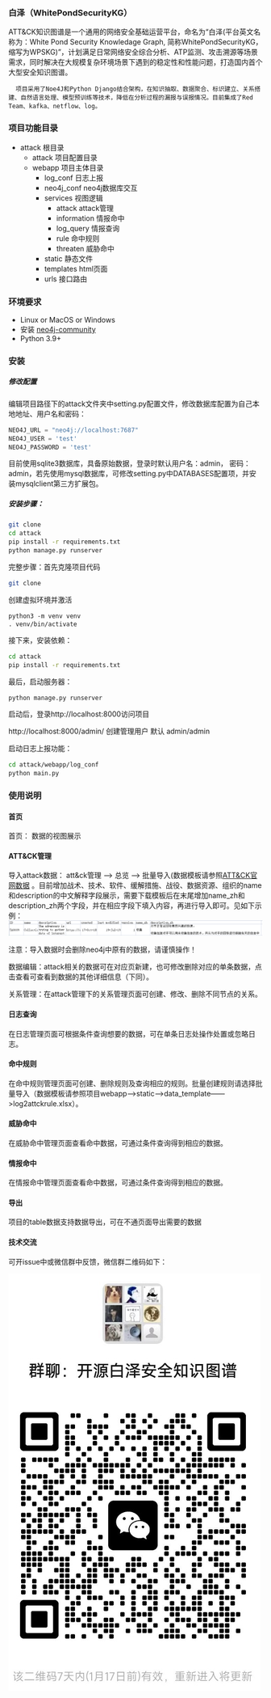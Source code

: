 ### 白泽（WhitePondSecurityKG）

​         ATT&CK知识图谱是一个通用的网络安全基础运营平台，命名为“白泽(平台英文名称为：White Pond Security Knowledage Graph, 简称WhitePondSecurityKG，缩写为WPSKG)”，计划满足日常网络安全综合分析、ATP监测、攻击溯源等场景需求，同时解决在大规模复杂环境场景下遇到的稳定性和性能问题，打造国内首个大型安全知识图谱。

      项目采用了Noe4J和Python Django结合架构，在知识抽取、数据聚合、标识建立、关系搭建、自然语言处理、模型预训练等技术，降低在分析过程的漏报与误报情况。目前集成了Red Team、kafka、netflow、log。

### 项目功能目录

* attack    根目录
  * attack				           项目配置目录
  * webapp                        项目主体目录
    * log_conf                日志上报
    * neo4j_conf            neo4j数据库交互
    * services                 视图逻辑
      * attack              attack管理
      * information   情报命中
      * log_query       情报查询
      * rule                 命中规则
      * threaten         威胁命中 
    * static                      静态文件
    * templates              html页面
    * urls                         接口路由

### 环境要求

-  Linux or MacOS or Windows
-  安装 [neo4j-community](https://neo4j.com/download-center/#community)
- Python 3.9+ 

### 安装

##### 修改配置

编辑项目路径下的attack文件夹中setting.py配置文件，修改数据库配置为自己本地地址、用户名和密码：
``` Python
NEO4J_URL = "neo4j://localhost:7687"
NEO4J_USER = 'test'
NEO4J_PASSWORD = 'test'
```
目前使用sqlite3数据库，具备原始数据，登录时默认用户名：admin， 密码：admin，若先使用mysql数据库，可修改setting.py中DATABASES配置项，并安装mysqlclient第三方扩展包。

##### 安装步骤：

```Bash
git clone 
cd attack
pip install -r requirements.txt
python manage.py runserver
```

完整步骤：首先克隆项目代码

```Bash
git clone 
```

创建虚拟环境并激活

```
python3 -m venv venv
. venv/bin/activate
```

接下来，安装依赖：

```Bash
cd attack
pip install -r requirements.txt
```

最后，启动服务器：

```Bash
python manage.py runserver
```

启动后，登录http://localhost:8000访问项目

http://localhost:8000/admin/ 创建管理用户   默认 admin/admin

启动日志上报功能：

```Bash
cd attack/webapp/log_conf
python main.py
```

### 使用说明

#### 首页
首页： 数据的视图展示

#### ATT&CK管理
导入attack数据： att&ck管理 ——> 总览 ——> 批量导入(数据模板请参照[ATT&CK官网数据](http://attack.mitre.org/docs/enterprise-attack-v12.0/enterprise-attack-v12.0.xlsx)
。目前增加战术、技术、软件、缓解措施、战役、数据资源、组织的name和description的中文解释字段展示，需要下载模板后在末尾增加name_zh和description_zh两个字段，并在相应字段下填入内容，再进行导入即可。见如下示例：
![](/md_data/eg_template_import.png)

注意：导入数据时会删除neo4j中原有的数据，请谨慎操作！

数据编辑：attack相关的数据可在对应页新建，也可修改删除对应的单条数据，点击查看可查看到数据的其他详细信息（下同）。

关系管理：在attack管理下的关系管理页面可创建、修改、删除不同节点的关系。

#### 日志查询
在日志管理页面可根据条件查询想要的数据，可在单条日志处操作处置或忽略日志。

#### 命中规则
在命中规则管理页面可创建、删除规则及查询相应的规则。批量创建规则请选择批量导入（数据模板请参照项目webapp——>static——>data_template——>log2attckrule.xlsx）。

#### 威胁命中
在威胁命中管理页面查看命中数据，可通过条件查询得到相应的数据。

#### 情报命中
在情报命中管理页面查看命中数据，可通过条件查询得到相应的数据。

#### 导出
项目的table数据支持数据导出，可在不通页面导出需要的数据


#### 技术交流
可开issue中或微信群中反馈，微信群二维码如下：


![](/md_data/weixin_code.jpg)


